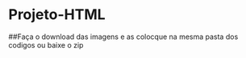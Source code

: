 # Projeto-HTML

##Faça o download das imagens e as colocque na mesma pasta dos codigos ou baixe o zip 
